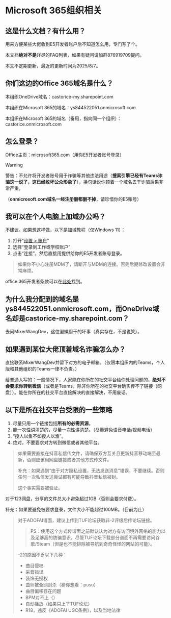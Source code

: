 # Microsoft 365组织相关

## 这是什么文档？有什么用？

用来方便某些大佬收到E5开发者账户后不知道怎么用，专门写了个。

本文档**绝对不是**详尽的FAQ列表，如果有疑问请加群876919709提问。

本文不定期更新，最近的更新时间为2025/8/7。

## 你们这边的Office 365域名是什么？

本组织OneDrive域名：castorice-my.sharepoint.com

本组织在Microsoft 365的域名：ys844522051.onmicrosoft.com

本组织在Microsoft 365的域名（备用，指向同一个组织）：castorice.onmicrosoft.com

## 怎么登录？

Office主页：microsoft365.com（用你E5开发者账号登录）

> [!WARNING]
> 
> 警告：不允许将开发者账号用于诈骗等其他违法用途（**搜索引擎已经有Teams诈骗这一说了，这已经败坏公众形象了**），换句话说你顶着一个域名去干诈骗后果非常严重。
> 
> （**onmicrosoft.com域名一经注册删都删不掉**，请珍惜你的E5账号）

## 我可以在个人电脑上加域办公吗？

不建议。如果想这样做，以下是加域教程（仅Windows 11）：

1. 打开“[设置 > 账户](ms-settings:account)”
2. 选择“登录到工作或学校账户”
3. 点击“连接”，然后直接用提供给你的E5开发者账号登录。

> 如果你不小心注册MDM了，请断开与MDM的连接。否则后期修改设置会非常麻烦。

office 365开发者条款可以在[此处](https://learn.microsoft.com/en-us/office/developer-program/terms-and-conditions)找到。

## 为什么我分配到的域名是ys844522051.onmicrosoft.com，而OneDrive域名却是castorice-my.sharepoint.com？

去问MixerWangDev，这位遐蝶厨干的坏事（真实存在，不是说笑）。

## 如果遇到某位大佬顶着域名诈骗怎么办？

直接联系MixerWangDev并留下对方的电子邮箱。（仅限本组织内的Teams，个人版和其他组织的Teams一律不负责。）

给普通人写的：一般情况下，人家能在你所在的社交平台给你处理问题的，**绝对不会要求你转到微信**（或者是Teams，除非你所在的社交平台确实传不了链接（网盘））。能在你所在的社交平台直接解决的直接解决，不用废话。

## 以下是所在社交平台受限的一些策略

1. 尽量只用一个链接包括**所有的必需资源**。
2. 能一次性讲清楚的，尽量一次性讲清楚。（尽量避免语音电话/视频电话）
3. “授人以鱼不如授人以渔”。
4. 绝对，不要要求对方转到微信或者其他平台。

> 如果需要直接在抖音私信传文件，请确保双方互关且更新抖音移动端至最新，否则应该用网盘链接或者其他方式传文件。
> 
> 补充：如果遇到“由于对方隐私设置，无法发送消息”错误，不要继续。否则任何一次私信发送尝试都有可能导致抖音私信被封。
> 
> 这个事实需要被验证。

对于123网盘，分享的文件总大小避免超过1GB（否则会要求付费）。

补充：如果要避免被要求登录，文件大小不能超过100MB。（目前为止）

> 对于ADOFAI谱面，建议上传到TUF论坛获取非-2评级后传论坛链接。
>
> > PS：使用这个方式传谱面之前默认认为对方有访问境外网络的能力以及足够高的防骗意识，尽管TUF论坛下载部分谱面不再需要访问谷歌/Steam（但是也不能排除被导航到奇奇怪怪的网站的可能）。
> 
> -2的原因不乏以下几种：
> 
> * 曲目侵权
> * 采音错误
> * 装饰无授权
> * 曲师被全网封杀（猜你想看：pusu）
> * 曲目偏移存在问题
> * BPM对不上（）
> * 自动播放（如果只上了TUF论坛）
> * R18，违反《ADOFAI UGC条例》，以及当地法律